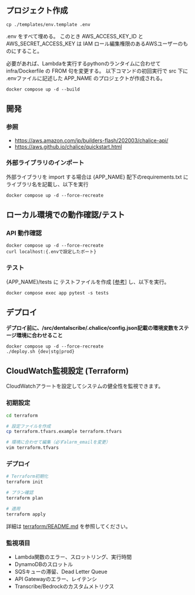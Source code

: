 ## プロジェクト作成

```
cp ./templates/env.template .env
```
.env をすべて埋める。
このとき AWS_ACCESS_KEY_ID と AWS_SECRET_ACCESS_KEY は IAM ロール編集権限のあるAWSユーザーのものにすること。

必要があれば、Lambdaを実行するpythonのランタイムに合わせて infra/Dockerfile の FROM 句を変更する。
以下コマンドの初回実行で src 下に .envファイルに記述した APP_NAME のプロジェクトが作成される。

```
docker compose up -d --build
```

## 開発

### 参照

* https://aws.amazon.com/jp/builders-flash/202003/chalice-api/
* https://aws.github.io/chalice/quickstart.html

### 外部ライブラリのインポート

外部ライブラリを import する場合は {APP_NAME} 配下のrequirements.txt にライブラリ名を記載し、以下を実行

```
docker compose up -d --force-recreate
```


## ローカル環境での動作確認/テスト

### API 動作確認

```
docker compose up -d --force-recreate
curl localhost:{.envで設定したポート}
```

### テスト

{APP_NAME}/tests に テストファイルを作成 [[参考](https://aws.github.io/chalice/topics/testing.html)] し、以下を実行。

```
docker compose exec app pytest -s tests
```

## デプロイ

**デプロイ前に、/src/dentalscribe/.chalice/config.json記載の環境変数をステージ環境に合わせること**

```
docker compose up -d --force-recreate
./deploy.sh {dev|stg|prod}
```

## CloudWatch監視設定 (Terraform)

CloudWatchアラートを設定してシステムの健全性を監視できます。

### 初期設定

```bash
cd terraform

# 設定ファイルを作成
cp terraform.tfvars.example terraform.tfvars

# 環境に合わせて編集（必ずalarm_emailを変更）
vim terraform.tfvars
```

### デプロイ

```bash
# Terraform初期化
terraform init

# プラン確認
terraform plan

# 適用
terraform apply
```

詳細は [terraform/README.md](./terraform/README.md) を参照してください。

### 監視項目
- Lambda関数のエラー、スロットリング、実行時間
- DynamoDBのスロットル
- SQSキューの滞留、Dead Letter Queue
- API Gatewayのエラー、レイテンシ
- Transcribe/Bedrockのカスタムメトリクス


